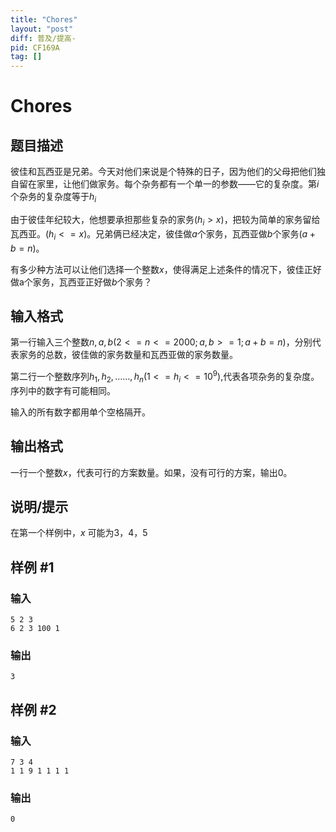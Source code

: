 ```yaml
---
title: "Chores"
layout: "post"
diff: 普及/提高-
pid: CF169A
tag: []
---
```


# Chores

## 题目描述

彼佳和瓦西亚是兄弟。今天对他们来说是个特殊的日子，因为他们的父母把他们独自留在家里，让他们做家务。每个杂务都有一个单一的参数——它的复杂度。第$i$个杂务的复杂度等于$h_{i}$

由于彼佳年纪较大，他想要承担那些复杂的家务$(h_{i}>x)$，把较为简单的家务留给瓦西亚。$(h_{i}<=x)$。兄弟俩已经决定，彼佳做$a$个家务，瓦西亚做$b$个家务$(a+b=n)$。

有多少种方法可以让他们选择一个整数$x$，使得满足上述条件的情况下，彼佳正好做a个家务，瓦西亚正好做$b$个家务？

## 输入格式

第一行输入三个整数$n,a,b(2<=n<=2000;a,b>=1;a+b=n)$，分别代表家务的总数，彼佳做的家务数量和瓦西亚做的家务数量。

第二行一个整数序列$h_{1},h_{2},……,h_{n}(1<=h_{i}<=10^9)$,代表各项杂务的复杂度。序列中的数字有可能相同。

输入的所有数字都用单个空格隔开。

## 输出格式

一行一个整数$x$，代表可行的方案数量。如果，没有可行的方案，输出0。

## 说明/提示

在第一个样例中，$x$ 可能为3，4，5

## 样例 #1

### 输入

```
5 2 3
6 2 3 100 1

```

### 输出

```
3

```

## 样例 #2

### 输入

```
7 3 4
1 1 9 1 1 1 1

```

### 输出

```
0

```

